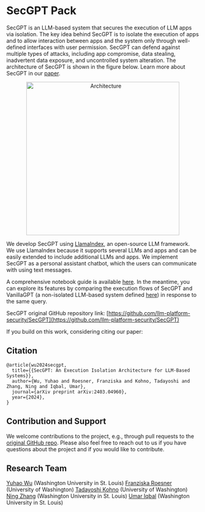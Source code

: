 # SecGPT Pack

SecGPT is an LLM-based system that secures the execution of LLM apps via isolation. The key idea behind SecGPT is to isolate the execution of apps and to allow interaction between apps and the system only through well-defined interfaces with user permission. SecGPT can defend against multiple types of attacks, including app compromise, data stealing, inadvertent data exposure, and uncontrolled system alteration. The architecture of SecGPT is shown in the figure below. Learn more about SecGPT in our [paper](https://arxiv.org/abs/2403.04960).

<p align="center">
  <img src="https://raw.githubusercontent.com/run-llama/llama_index/main/llama-index-packs/llama-index-packs-secgpt/examples/architecture.bmp" alt="Architecture" width="400">
</p>

We develop SecGPT using [LlamaIndex](https://www.llamaindex.ai/), an open-source LLM framework. We use LlamaIndex because it supports several LLMs and apps and can be easily extended to include additional LLMs and apps. We implement SecGPT as a personal assistant chatbot, which the users can communicate with using text messages.

A comprehensive notebook guide is available [here](https://github.com/run-llama/llama_index/blob/main/llama-index-packs/llama-index-packs-secgpt/examples/SecGPT.ipynb). In the meantime, you can explore its features by comparing the execution flows of SecGPT and VanillaGPT (a non-isolated LLM-based system defined [here](https://github.com/run-llama/llama_index/blob/main/llama-index-packs/llama-index-packs-secgpt/examples/VanillaGPT.ipynb)) in response to the same query.

SecGPT original GitHub repository link: [https://github.com/llm-platform-security/SecGPT](https://github.com/llm-platform-security/SecGPT)

If you build on this work, considering citing our paper:

## Citation

```plaintext
@article{wu2024secgpt,
  title={{SecGPT: An Execution Isolation Architecture for LLM-Based Systems}},
  author={Wu, Yuhao and Roesner, Franziska and Kohno, Tadayoshi and Zhang, Ning and Iqbal, Umar},
  journal={arXiv preprint arXiv:2403.04960},
  year={2024},
}
```

## Contribution and Support

We welcome contributions to the project, e.g., through pull requests to the [original GitHub repo](https://github.com/llm-platform-security/SecGPT). Please also feel free to reach out to us if you have questions about the project and if you would like to contribute.

## Research Team

[Yuhao Wu](https://yuhao-w.github.io) (Washington University in St. Louis)
[Franziska Roesner](https://www.franziroesner.com/) (University of Washington)
[Tadayoshi Kohno](https://homes.cs.washington.edu/~yoshi/) (University of Washington)
[Ning Zhang](https://cybersecurity.seas.wustl.edu/) (Washington University in St. Louis)
[Umar Iqbal](https://umariqbal.com) (Washington University in St. Louis)
